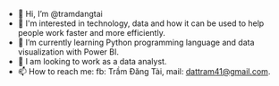 - 👋 Hi, I’m @tramdangtai
- 👀 I'm interested in technology, data and how it can be used to help people work faster and more efficiently.
- 🌱 I’m currently learning Python programming language and data visualization with Power BI.
- 💞️ I am looking to work as a data analyst.
- 📫 How to reach me: fb: Trầm Đăng Tài, mail: dattram41@gmail.com.


<!---
tramdangtai/tramdangtai is a ✨ special ✨ repository because its `README.md` (this file) appears on your GitHub profile.
You can click the Preview link to take a look at your changes.
--->
